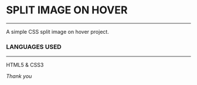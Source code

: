 # SPLIT IMAGE ON HOVER
***
A simple CSS split image on hover project.


### LANGUAGES USED
***

HTML5 & CSS3




*Thank you*
